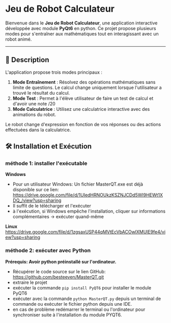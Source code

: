 # Jeu de Robot Calculateur

Bienvenue dans le **Jeu de Robot Calculateur**, une application interactive développée avec module **PyQt6** en python. Ce projet propose plusieurs modes pour s'entraîner aux mathématiques tout en interagissant avec un robot animé.

---

## 📝 Description

L'application propose trois modes principaux :
1. **Mode Entraînement** : Résolvez des opérations mathématiques sans limite de questions. Le calcul change uniquement lorsque l'utilisateur a trouvé le résultat du calcul.
2. **Mode Test** : Permet à l'élève utilisateur de faire un test de calcul et d'avoir une note /20
3. **Mode Calculatrice** : Utilisez une calculatrice interactive avec des animations du robot.

Le robot change d'expression en fonction de vos réponses ou des actions effectuées dans la calculatrice.



## 🛠️ Installation et Exécution

### méthode 1: installer l'exécutable
**Windows**
- Pour un utilisateur Windows: Un fichier MasterQT.exe est déjà disponible sur ce lien: https://drive.google.com/file/d/1UIedHRNOUkzKSZNJCDd5WI9HEWt1XDQ_/view?usp=sharing
- Il suffit de le télécharger et l'exécuter
- à l'exécution, si Windows empêche l'installation, cliquer sur informations complémentaires -> exécuter quand-même

**Linux**
https://drive.google.com/file/d/1zgsaxUSP44qMVtEcVbACOwlXMUlE9fe4/view?usp=sharing

### méthode 2: exécuter avec Python
**Prérequis: Avoir python préinstallé sur l'ordinateur.**
- Récupérer le code source sur le lien GitHub: https://github.com/besteeven/MasterQT.git
- extraire le projet
- exécuter la commande `pip install PyQT6` pour installer le module PyQT6
- exécuter avec la commande `python MasterQT.py` depuis un terminal de commande ou exécuter le fichier python depuis une IDE.
- en cas de problème redémarrer le terminal ou l'ordinateur pour synchroniser suite à l'installation du module PYQT6.
